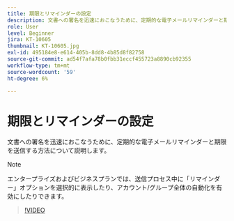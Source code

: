 ```yaml
---
title: 期限とリマインダーの設定
description: 文書への署名を迅速におこなうために、定期的な電子メールリマインダーと期限を送信する方法について説明します
role: User
level: Beginner
jira: KT-10605
thumbnail: KT-10605.jpg
exl-id: 495184e8-e614-405b-8dd8-4b85d8f82758
source-git-commit: ad54f7afa78b0fbb31eccf455723a8890cb92355
workflow-type: tm+mt
source-wordcount: '59'
ht-degree: 6%

---
```


# 期限とリマインダーの設定

文書への署名を迅速におこなうために、定期的な電子メールリマインダーと期限を送信する方法について説明します。

>[!NOTE]
>
>エンタープライズおよびビジネスプランでは、送信プロセス中に「リマインダー」オプションを選択的に表示したり、アカウント/グループ全体の自動化を有効にしたりできます。

>[!VIDEO](https://video.tv.adobe.com/v/3411445?quality=12&learn=on&hidetitle=true)

